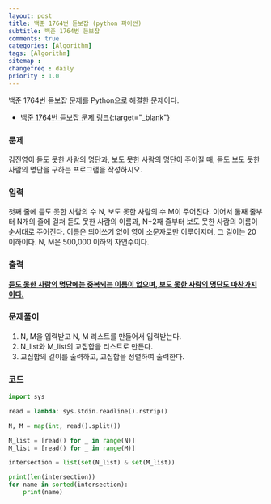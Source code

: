 ```yaml
---
layout: post
title: 백준 1764번 듣보잡 (python 파이썬)
subtitle: 백준 1764번 듣보잡
comments: true
categories: [Algorithm]
tags: [Algorithm]
sitemap :
changefreq : daily
priority : 1.0
---
```

백준 1764번 듣보잡 문제를 Python으로 해결한 문제이다.  

* [백준 1764번 듣보잡 문제 링크](https://www.acmicpc.net/problem/1764){:target="_blank"}


### 문제 
김진영이 듣도 못한 사람의 명단과, 보도 못한 사람의 명단이 주어질 때, 듣도 보도 못한 사람의 명단을 구하는 프로그램을 작성하시오.


### 입력
첫째 줄에 듣도 못한 사람의 수 N, 보도 못한 사람의 수 M이 주어진다. 이어서 둘째 줄부터 N개의 줄에 걸쳐 듣도 못한 사람의 이름과, N+2째 줄부터 보도 못한 사람의 이름이 순서대로 주어진다. 이름은 띄어쓰기 없이 영어 소문자로만 이루어지며, 그 길이는 20 이하이다. N, M은 500,000 이하의 자연수이다.


### 출력
**<u>듣도 못한 사람의 명단에는 중복되는 이름이 없으며, 보도 못한 사람의 명단도 마찬가지이다.</u>**


### 문제풀이
1. N, M을 입력받고 N, M 리스트를 만들어서 입력받는다.
2. N_list와 M_list의 교집합을 리스트로 만든다.
3. 교집합의 길이를 출력하고, 교집합을 정렬하여 출력한다.  


### 코드
```python
import sys

read = lambda: sys.stdin.readline().rstrip()

N, M = map(int, read().split())

N_list = [read() for _ in range(N)]
M_list = [read() for _ in range(M)]

intersection = list(set(N_list) & set(M_list))

print(len(intersection))
for name in sorted(intersection):
    print(name)
```
